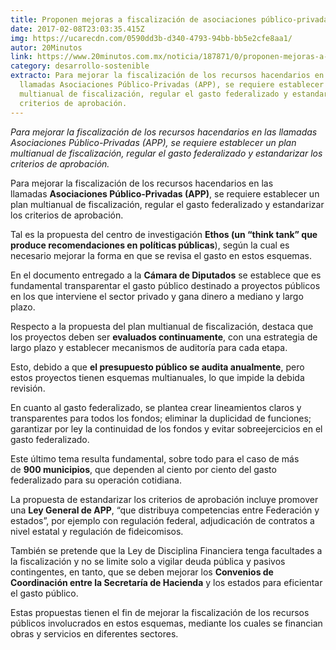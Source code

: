```yaml
---
title: Proponen mejoras a fiscalización de asociaciones público-privadas
date: 2017-02-08T23:03:35.415Z
img: https://ucarecdn.com/0590dd3b-d340-4793-94bb-bb5e2cfe8aa1/
autor: 20Minutos
link: https://www.20minutos.com.mx/noticia/187871/0/proponen-mejoras-a-fiscalizacion-de-asociaciones-publico-privadas/
category: desarrollo-sostenible
extracto: Para mejorar la fiscalización de los recursos hacendarios en las
  llamadas Asociaciones Público-Privadas (APP), se requiere establecer un plan
  multianual de fiscalización, regular el gasto federalizado y estandarizar los
  criterios de aprobación.
---
```

*Para mejorar la fiscalización de los recursos hacendarios en las llamadas Asociaciones Público-Privadas (APP), se requiere establecer un plan multianual de fiscalización, regular el gasto federalizado y estandarizar los criterios de aprobación.*

Para mejorar la fiscalización de los recursos hacendarios en las llamadas **Asociaciones Público-Privadas (APP)**, se requiere establecer un plan multianual de fiscalización, regular el gasto federalizado y estandarizar los criterios de aprobación.

Tal es la propuesta del centro de investigación **Ethos (un “think tank” que produce recomendaciones en políticas públicas**), según la cual es necesario mejorar la forma en que se revisa el gasto en estos esquemas.

En el documento entregado a la **Cámara de Diputados** se establece que es fundamental transparentar el gasto público destinado a proyectos públicos en los que interviene el sector privado y gana dinero a mediano y largo plazo.

Respecto a la propuesta del plan multianual de fiscalización, destaca que los proyectos deben ser **evaluados continuamente**, con una estrategia de largo plazo y establecer mecanismos de auditoría para cada etapa.

Esto, debido a que **el presupuesto público se audita anualmente**, pero estos proyectos tienen esquemas multianuales, lo que impide la debida revisión.

En cuanto al gasto federalizado, se plantea crear lineamientos claros y transparentes para todos los fondos; eliminar la duplicidad de funciones; garantizar por ley la continuidad de los fondos y evitar sobreejercicios en el gasto federalizado.

Este último tema resulta fundamental, sobre todo para el caso de más de **900 municipios**, que dependen al ciento por ciento del gasto federalizado para su operación cotidiana.

La propuesta de estandarizar los criterios de aprobación incluye promover una **Ley General de APP**, “que distribuya competencias entre Federación y estados”, por ejemplo con regulación federal, adjudicación de contratos a nivel estatal y regulación de fideicomisos.

También se pretende que la Ley de Disciplina Financiera tenga facultades a la fiscalización y no se limite solo a vigilar deuda pública y pasivos contingentes, en tanto, que se deben mejorar los **Convenios de Coordinación entre la Secretaría de Hacienda** y los estados para eficientar el gasto público.

Estas propuestas tienen el fin de mejorar la fiscalización de los recursos públicos involucrados en estos esquemas, mediante los cuales se financian obras y servicios en diferentes sectores.